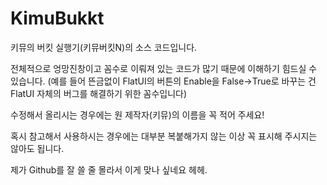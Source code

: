 # KimuBukkt

키뮤의 버킷 실행기(키뮤버킷N)의 소스 코드입니다.

전체적으로 엉망진창이고 꼼수로 이뤄져 있는 코드가 많기 때문에 이해하기 힘드실 수 있습니다.
(예를 들어 뜬금없이 FlatUI의 버튼의 Enable을 False->True로 바꾸는 건 FlatUI 자체의 버그를 해결하기 위한 꼼수입니다)

수정해서 올리시는 경우에는 원 제작자(키뮤)의 이름을 꼭 적어 주세요!

혹시 참고해서 사용하시는 경우에는 대부분 복붙해가지 않는 이상 꼭 표시해 주시지는 않아도 됩니다.

제가 Github를 잘 쓸 줄 몰라서 이게 맞나 싶네요 헤헤.
